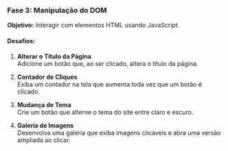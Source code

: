 ### **Fase 3: Manipulação do DOM**

**Objetivo:** Interagir com elementos HTML usando JavaScript.

#### **Desafios:**

1. **Alterar o Título da Página**  
    Adicione um botão que, ao ser clicado, altera o título da página.
    
2. **Contador de Cliques**  
    Exiba um contador na tela que aumenta toda vez que um botão é clicado.
    
3. **Mudança de Tema**  
    Crie um botão que alterne o tema do site entre claro e escuro.
    
4. **Galeria de Imagens**  
    Desenvolva uma galeria que exiba imagens clicáveis e abra uma versão ampliada ao clicar.
